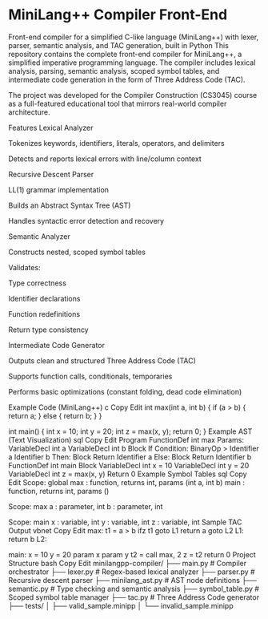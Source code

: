 # MiniLang++ Compiler Front-End
Front-end compiler for a simplified C-like language (MiniLang++) with lexer, parser, semantic analysis, and TAC generation, built in Python
This repository contains the complete front-end compiler for MiniLang++, a simplified imperative programming language. The compiler includes lexical analysis, parsing, semantic analysis, scoped symbol tables, and intermediate code generation in the form of Three Address Code (TAC).

The project was developed for the Compiler Construction (CS3045) course as a full-featured educational tool that mirrors real-world compiler architecture.

Features
Lexical Analyzer

Tokenizes keywords, identifiers, literals, operators, and delimiters

Detects and reports lexical errors with line/column context

Recursive Descent Parser

LL(1) grammar implementation

Builds an Abstract Syntax Tree (AST)

Handles syntactic error detection and recovery

Semantic Analyzer

Constructs nested, scoped symbol tables

Validates:

Type correctness

Identifier declarations

Function redefinitions

Return type consistency

Intermediate Code Generator

Outputs clean and structured Three Address Code (TAC)

Supports function calls, conditionals, temporaries

Performs basic optimizations (constant folding, dead code elimination)

Example Code (MiniLang++)
c
Copy
Edit
int max(int a, int b) {
  if (a > b) {
    return a;
  } else {
    return b;
  }
}

int main() {
  int x = 10;
  int y = 20;
  int z = max(x, y);
  return 0;
}
Example AST (Text Visualization)
sql
Copy
Edit
Program
  FunctionDef int max
    Params:
      VariableDecl int a
      VariableDecl int b
    Block
      If
        Condition:
          BinaryOp >
            Identifier a
            Identifier b
        Then:
          Block
            Return Identifier a
        Else:
          Block
            Return Identifier b
  FunctionDef int main
    Block
      VariableDecl int x = 10
      VariableDecl int y = 20
      VariableDecl int z = max(x, y)
      Return 0
Example Symbol Tables
sql
Copy
Edit
Scope: global
  max    : function, returns int, params (int a, int b)
  main   : function, returns int, params ()

Scope: max
  a      : parameter, int
  b      : parameter, int

Scope: main
  x      : variable, int
  y      : variable, int
  z      : variable, int
Sample TAC Output
vbnet
Copy
Edit
max:
t1 = a > b
ifz t1 goto L1
return a
goto L2
L1:
return b
L2:

main:
x = 10
y = 20
param x
param y
t2 = call max, 2
z = t2
return 0
Project Structure
bash
Copy
Edit
minilangpp-compiler/
├── main.py                 # Compiler orchestrator
├── lexer.py                # Regex-based lexical analyzer
├── parser.py               # Recursive descent parser
├── minilang_ast.py         # AST node definitions
├── semantic.py             # Type checking and semantic analysis
├── symbol_table.py         # Scoped symbol table manager
├── tac.py                  # Three Address Code generator
├── tests/
│   ├── valid_sample.minipp
│   └── invalid_sample.minipp

